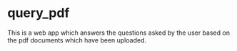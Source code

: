 # query_pdf
This is a web app which answers the questions asked by the user based on the pdf documents which have been uploaded. 
